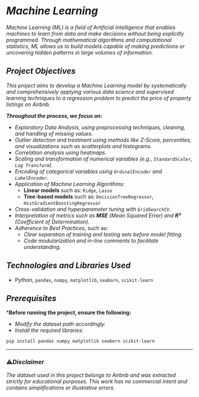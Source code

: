 # *Machine Learning*

*Machine Learning (ML) is a field of Artificial Intelligence that enables machines to learn from data and make decisions without being explicitly programmed. Through mathematical algorithms and computational statistics, ML allows us to build models capable of making predictions or uncovering hidden patterns in large volumes of information.*

## *Project Objectives*

*This project aims to develop a Machine Learning model by systematically and comprehensively applying various data science and supervised learning techniques to a regression problem to predict the price of property listings on Airbnb.*

***Throughout the process, we focus on:***

- *Exploratory Data Analysis, using preprocessing techniques, cleaning, and handling of missing values.*
- *Outlier detection and treatment using methods like Z-Score, percentiles, and visualizations such as *scatterplots* and *histograms*.*
- *Correlation analysis using heatmaps.*
- *Scaling and transformation of numerical variables (e.g., `StandardScaler`, `Log Transform`).*
- *Encoding of categorical variables using `OrdinalEncoder` and `LabelEncoder`.*
- *Application of Machine Learning Algorithms:*
  - **Linear models** such as: `Ridge`, `Lasso`
  - **Tree-based models** such as: `DecisionTreeRegressor`, `HistGradientBoostingRegressor`
- *Cross-validation and hyperparameter tuning with `GridSearchCV`.*
- *Interpretation of metrics such as **MSE** (Mean Squared Error) and **R²** (Coefficient of Determination).*
- *Adherence to Best Practices*, such as:
  - *Clear separation of training and testing sets before model fitting.*
  - *Code modularization and in-line comments to facilitate understanding.*

## *Technologies and Libraries Used*

- Python, `pandas`, `numpy`, `matplotlib`, `seaborn`, `scikit-learn`

## *Prerequisites*

***Before running the project, ensure the following:**

- *Modify the dataset path accordingly.*
- *Install the required libraries:*

```bash
pip install pandas numpy matplotlib seaborn scikit-learn
````
----
### ⚠️*Disclaimer*
*The dataset used in this project belongs to Airbnb and was extracted strictly for educational purposes.*
*This work has no commercial intent and contains simplifications or illustrative errors.*
